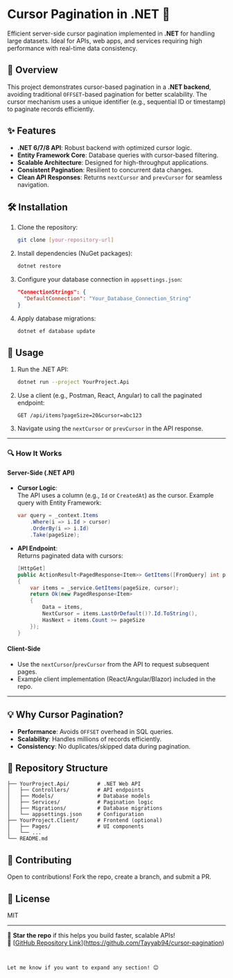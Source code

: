 
# Cursor Pagination in .NET 🚀

Efficient server-side cursor pagination implemented in **.NET** for handling large datasets. Ideal for APIs, web apps, and services requiring high performance with real-time data consistency.

## 📖 Overview
This project demonstrates cursor-based pagination in a **.NET backend**, avoiding traditional `OFFSET`-based pagination for better scalability. The cursor mechanism uses a unique identifier (e.g., sequential ID or timestamp) to paginate records efficiently.

## ✨ Features
- **.NET 6/7/8 API**: Robust backend with optimized cursor logic.
- **Entity Framework Core**: Database queries with cursor-based filtering.
- **Scalable Architecture**: Designed for high-throughput applications.
- **Consistent Pagination**: Resilient to concurrent data changes.
- **Clean API Responses**: Returns `nextCursor` and `prevCursor` for seamless navigation.

## 🛠️ Installation
1. Clone the repository:
   ```bash
   git clone [your-repository-url]
   ```
2. Install dependencies (NuGet packages):
   ```bash
   dotnet restore
   ```
3. Configure your database connection in `appsettings.json`:
   ```json
   "ConnectionStrings": {
     "DefaultConnection": "Your_Database_Connection_String"
   }
   ```
4. Apply database migrations:
   ```bash
   dotnet ef database update
   ```

## 🚀 Usage
1. Run the .NET API:
   ```bash
   dotnet run --project YourProject.Api
   ```
2. Use a client (e.g., Postman, React, Angular) to call the paginated endpoint:
   ```http
   GET /api/items?pageSize=20&cursor=abc123
   ```
3. Navigate using the `nextCursor` or `prevCursor` in the API response.

---

### 🔍 How It Works
#### Server-Side (.NET API)
- **Cursor Logic**:  
  The API uses a column (e.g., `Id` or `CreatedAt`) as the cursor. Example query with Entity Framework:
  ```csharp
  var query = _context.Items
      .Where(i => i.Id > cursor)
      .OrderBy(i => i.Id)
      .Take(pageSize);
  ```

- **API Endpoint**:  
  Returns paginated data with cursors:
  ```csharp
  [HttpGet]
  public ActionResult<PagedResponse<Item>> GetItems([FromQuery] int pageSize, [FromQuery] string cursor)
  {
      var items = _service.GetItems(pageSize, cursor);
      return Ok(new PagedResponse<Item>
      {
          Data = items,
          NextCursor = items.LastOrDefault()?.Id.ToString(),
          HasNext = items.Count >= pageSize
      });
  }
  ```

#### Client-Side
- Use the `nextCursor`/`prevCursor` from the API to request subsequent pages.
- Example client implementation (React/Angular/Blazor) included in the repo.

---

## 💡 Why Cursor Pagination?
- **Performance**: Avoids `OFFSET` overhead in SQL queries.
- **Scalability**: Handles millions of records efficiently.
- **Consistency**: No duplicates/skipped data during pagination.

## 📂 Repository Structure
```
├── YourProject.Api/         # .NET Web API
│   ├── Controllers/         # API endpoints
│   ├── Models/              # Database models
│   ├── Services/            # Pagination logic
│   ├── Migrations/          # Database migrations
│   └── appsettings.json     # Configuration
├── YourProject.Client/      # Frontend (optional)
│   ├── Pages/               # UI components
│   └── ...                 
└── README.md
```

## 🤝 Contributing
Open to contributions! Fork the repo, create a branch, and submit a PR.

## 📄 License
MIT

---

🌟 **Star the repo** if this helps you build faster, scalable APIs!  
🔗 [[GitHub Repository Link]([your-repo-url-here])](https://github.com/Tayyab94/cursor-pagination)
```


Let me know if you want to expand any section! 😊
